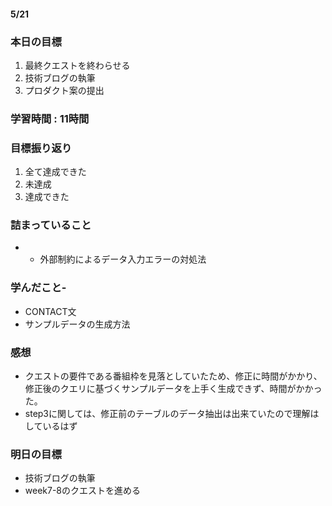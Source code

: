 #### 5/21
### 本日の目標
1. 最終クエストを終わらせる
2. 技術ブログの執筆
3. プロダクト案の提出
### 学習時間 : 11時間  
### 目標振り返り
1. 全て達成できた
2. 未達成
3. 達成できた
### 詰まっていること
- - 外部制約によるデータ入力エラーの対処法
### 学んだこと- 
- CONTACT文
- サンプルデータの生成方法
### 感想
- クエストの要件である番組枠を見落としていたため、修正に時間がかかり、修正後のクエリに基づくサンプルデータを上手く生成できず、時間がかかった。
- step3に関しては、修正前のテーブルのデータ抽出は出来ていたので理解はしているはず
### 明日の目標
- 技術ブログの執筆
- week7-8のクエストを進める
